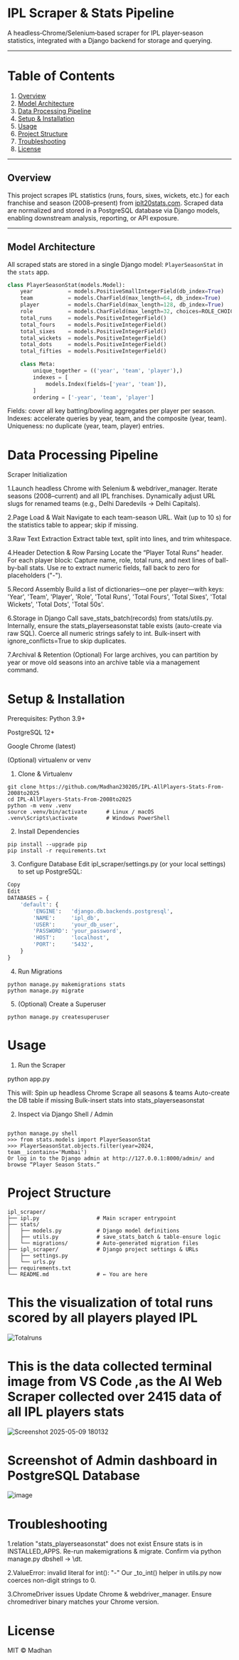 # IPL Scraper & Stats Pipeline

A headless‐Chrome/Selenium‐based scraper for IPL player‐season statistics, integrated with a Django backend for storage and querying.

---

# Table of Contents

1. [Overview](#overview)  
2. [Model Architecture](#model-architecture)  
3. [Data Processing Pipeline](#data-processing-pipeline)  
4. [Setup & Installation](#setup--installation)  
5. [Usage](#usage)  
6. [Project Structure](#project-structure)  
7. [Troubleshooting](#troubleshooting)  
8. [License](#license)  

---

## Overview

This project scrapes IPL statistics (runs, fours, sixes, wickets, etc.) for each franchise and season (2008–present) from [iplt20stats.com](https://iplt20stats.com). Scraped data are normalized and stored in a PostgreSQL database via Django models, enabling downstream analysis, reporting, or API exposure.

---

## Model Architecture

All scraped stats are stored in a single Django model: `PlayerSeasonStat` in the `stats` app.

```python
class PlayerSeasonStat(models.Model):
    year           = models.PositiveSmallIntegerField(db_index=True)
    team           = models.CharField(max_length=64, db_index=True)
    player         = models.CharField(max_length=128, db_index=True)
    role           = models.CharField(max_length=32, choices=ROLE_CHOICES)
    total_runs     = models.PositiveIntegerField()
    total_fours    = models.PositiveIntegerField()
    total_sixes    = models.PositiveIntegerField()
    total_wickets  = models.PositiveIntegerField()
    total_dots     = models.PositiveIntegerField()
    total_fifties  = models.PositiveIntegerField()

    class Meta:
        unique_together = (('year', 'team', 'player'),)
        indexes = [
            models.Index(fields=['year', 'team']),
        ]
        ordering = ['-year', 'team', 'player']
```
Fields: cover all key batting/bowling aggregates per player per season.
Indexes: accelerate queries by year, team, and the composite (year, team).
Uniqueness: no duplicate (year, team, player) entries.

# Data Processing Pipeline
Scraper Initialization

1.Launch headless Chrome with Selenium & webdriver_manager.
Iterate seasons (2008–current) and all IPL franchises.
Dynamically adjust URL slugs for renamed teams (e.g., Delhi Daredevils → Delhi Capitals).

2.Page Load & Wait
Navigate to each team-season URL.
Wait (up to 10 s) for the statistics table to appear; skip if missing.

3.Raw Text Extraction
Extract table text, split into lines, and trim whitespace.

4.Header Detection & Row Parsing
Locate the “Player Total Runs” header.
For each player block:
Capture name, role, total runs, and next lines of ball-by-ball stats.
Use re to extract numeric fields, fall back to zero for placeholders ("-").

5.Record Assembly
Build a list of dictionaries—one per player—with keys:
'Year', 'Team', 'Player', 'Role', 'Total Runs', 'Total Fours', 'Total Sixes', 'Total Wickets', 'Total Dots', 'Total 50s'.

6.Storage in Django
Call save_stats_batch(records) from stats/utils.py.
Internally, ensure the stats_playerseasonstat table exists (auto-create via raw SQL).
Coerce all numeric strings safely to int.
Bulk-insert with ignore_conflicts=True to skip duplicates.

7.Archival & Retention (Optional)
For large archives, you can partition by year or move old seasons into an archive table via a management command.

# Setup & Installation
Prerequisites:
Python 3.9+

PostgreSQL 12+

Google Chrome (latest)

(Optional) virtualenv or venv

1. Clone & Virtualenv
```
git clone https://github.com/Madhan230205/IPL-AllPlayers-Stats-From-2008to2025
cd IPL-AllPlayers-Stats-From-2008to2025
python -m venv .venv
source .venv/bin/activate      # Linux / macOS
.venv\Scripts\activate         # Windows PowerShell
```

2. Install Dependencies
```
pip install --upgrade pip
pip install -r requirements.txt
```
3. Configure Database
Edit ipl_scraper/settings.py (or your local settings) to set up PostgreSQL:

```python
Copy
Edit
DATABASES = {
    'default': {
        'ENGINE':   'django.db.backends.postgresql',
        'NAME':     'ipl_db',
        'USER':     'your_db_user',
        'PASSWORD': 'your_password',
        'HOST':     'localhost',
        'PORT':     '5432',
    }
}
```
4. Run Migrations
```
python manage.py makemigrations stats
python manage.py migrate
```
5. (Optional) Create a Superuser
```
python manage.py createsuperuser
```
# Usage
1. Run the Scraper

python app.py

This will:
Spin up headless Chrome
Scrape all seasons & teams
Auto-create the DB table if missing
Bulk-insert stats into stats_playerseasonstat

2. Inspect via Django Shell / Admin
```

python manage.py shell
>>> from stats.models import PlayerSeasonStat
>>> PlayerSeasonStat.objects.filter(year=2024, team__icontains='Mumbai')
Or log in to the Django admin at http://127.0.0.1:8000/admin/ and browse “Player Season Stats.”
```
# Project Structure
```
ipl_scraper/
├── ipl.py                  # Main scraper entrypoint
├── stats/
│   ├── models.py           # Django model definitions
│   ├── utils.py            # save_stats_batch & table-ensure logic
│   └── migrations/         # Auto-generated migration files
├── ipl_scraper/            # Django project settings & URLs
│   ├── settings.py
│   └── urls.py
├── requirements.txt
└── README.md               # ← You are here
```

# This the visualization of total runs scored by all players played IPL

![Totalruns](https://github.com/user-attachments/assets/bafd083b-6144-450e-b399-658c4b98c8ec)

# This is the data collected terminal image from VS Code ,as the AI Web Scraper collected over 2415 data of all IPL players stats

![Screenshot 2025-05-09 180132](https://github.com/user-attachments/assets/6196747c-d30a-49d3-b185-71464260e62e)

# Screenshot of Admin dashboard in PostgreSQL Database

![image](https://github.com/user-attachments/assets/890e6e81-aea3-46c7-80f4-49efc93edf79)


# Troubleshooting
1.relation "stats_playerseasonstat" does not exist
Ensure stats is in INSTALLED_APPS.
Re-run makemigrations & migrate.
Confirm via python manage.py dbshell → \dt.

2.ValueError: invalid literal for int(): "-"
Our _to_int() helper in utils.py now coerces non-digit strings to 0.

3.ChromeDriver issues
Update Chrome & webdriver_manager.
Ensure chromedriver binary matches your Chrome version.

# License
MIT © Madhan
